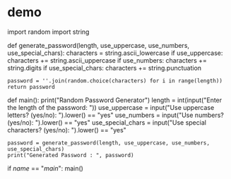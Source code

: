 # demo
import random
import string

def generate_password(length, use_uppercase, use_numbers, use_special_chars):
    characters = string.ascii_lowercase
    if use_uppercase:
        characters += string.ascii_uppercase
    if use_numbers:
        characters += string.digits
    if use_special_chars:
        characters += string.punctuation

    password = ''.join(random.choice(characters) for i in range(length))
    return password

def main():
    print("Random Password Generator")
    length = int(input("Enter the length of the password: "))
    use_uppercase = input("Use uppercase letters? (yes/no): ").lower() == "yes"
    use_numbers = input("Use numbers? (yes/no): ").lower() == "yes"
    use_special_chars = input("Use special characters? (yes/no): ").lower() == "yes"

    password = generate_password(length, use_uppercase, use_numbers, use_special_chars)
    print("Generated Password : ", password)

if _name_ == "_main_":
    main()
